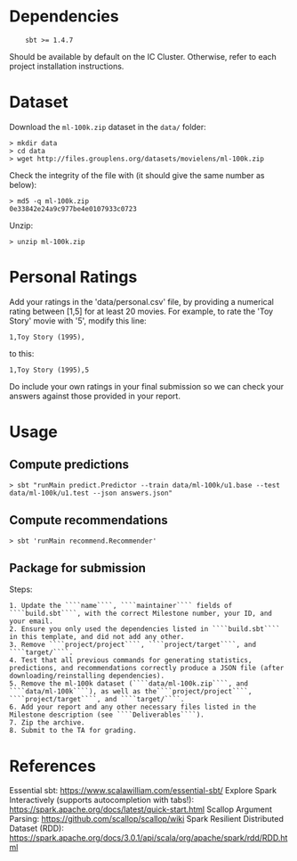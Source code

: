 # Dependencies

````
    sbt >= 1.4.7
````

Should be available by default on the IC Cluster. Otherwise, refer to each project installation instructions.

# Dataset

Download the ````ml-100k.zip```` dataset in the ````data/```` folder:
````
> mkdir data
> cd data
> wget http://files.grouplens.org/datasets/movielens/ml-100k.zip   
````

Check the integrity of the file with (it should give the same number as below):
````
> md5 -q ml-100k.zip
0e33842e24a9c977be4e0107933c0723 
````

Unzip:
````
> unzip ml-100k.zip
````

# Personal Ratings

Add your ratings in the 'data/personal.csv' file, by providing a numerical rating between [1,5] for at least 20 movies. For example, to rate the 'Toy Story' movie with '5', modify this line:

````
1,Toy Story (1995),
````

to this:
````
1,Toy Story (1995),5
````

Do include your own ratings in your final submission so we can check your answers against those provided in your report.

# Usage

## Compute predictions

````
> sbt "runMain predict.Predictor --train data/ml-100k/u1.base --test data/ml-100k/u1.test --json answers.json"
````

## Compute recommendations
````
> sbt 'runMain recommend.Recommender'
````

## Package for submission

Steps:

    1. Update the ````name````, ````maintainer```` fields of ````build.sbt````, with the correct Milestone number, your ID, and your email.
    2. Ensure you only used the dependencies listed in ````build.sbt```` in this template, and did not add any other.
    3. Remove ````project/project````, ````project/target````, and ````target/````.  
    4. Test that all previous commands for generating statistics, predictions, and recommendations correctly produce a JSON file (after downloading/reinstalling dependencies).
    5. Remove the ml-100k dataset (````data/ml-100k.zip````, and ````data/ml-100k````), as well as the````project/project````, ````project/target````, and ````target/````. 
    6. Add your report and any other necessary files listed in the Milestone description (see ````Deliverables````).
    7. Zip the archive.
    8. Submit to the TA for grading.

# References

Essential sbt: https://www.scalawilliam.com/essential-sbt/
Explore Spark Interactively (supports autocompletion with tabs!): https://spark.apache.org/docs/latest/quick-start.html
Scallop Argument Parsing: https://github.com/scallop/scallop/wiki
Spark Resilient Distributed Dataset (RDD): https://spark.apache.org/docs/3.0.1/api/scala/org/apache/spark/rdd/RDD.html

